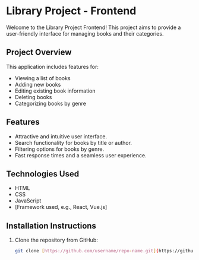 # Library Project - Frontend

Welcome to the Library Project Frontend! This project aims to provide a user-friendly interface for managing books and their categories.

## Project Overview

This application includes features for:

- Viewing a list of books
- Adding new books
- Editing existing book information
- Deleting books
- Categorizing books by genre

## Features

- Attractive and intuitive user interface.
- Search functionality for books by title or author.
- Filtering options for books by genre.
- Fast response times and a seamless user experience.

## Technologies Used

- HTML
- CSS
- JavaScript
- [Framework used, e.g., React, Vue.js]

## Installation Instructions

1. Clone the repository from GitHub:
   ```bash
   git clone [https://github.com/username/repo-name.git](https://github.com/deabow/myproject/tree/main)
